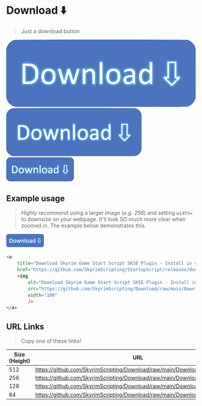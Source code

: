 # Download ⬇️

> Just a download button

![Download Button 256](DownloadButton_256.png)
![Download Button 128](DownloadButton_128.png)
![Download Button 64](DownloadButton_64.png)

## Example usage

> *Highly* recommend using a larger image (_e.g. 256_) and setting `width=` to downsize on your webpage. It'll look SO much more clear when zoomed in. The example below demonstrates this.

<a 
    title="Download Skyrim Game Start Script SKSE Plugin - Install in your Mod Manager"
    href="https://github.com/SkyrimScripting/StartupScript/releases/download/0.0.1/StartupScript.7z">
    <img
        alt="Download Skyrim Game Start Script SKSE Plugin - Install in your Mod Manager"
        src="https://github.com/SkyrimScripting/Download/raw/main/DownloadButton_256.png"
        width="100"
        />
</a>

```html
<a 
    title="Download Skyrim Game Start Script SKSE Plugin - Install in your Mod Manager"
    href="https://github.com/SkyrimScripting/StartupScript/releases/download/0.0.1/StartupScript.7z">
    <img
        alt="Download Skyrim Game Start Script SKSE Plugin - Install in your Mod Manager"
        src="https://github.com/SkyrimScripting/Download/raw/main/DownloadButton_256.png"
        width="100"
        />
</a>
```

## URL Links

> Copy one of these links!

| Size (Height) | URL |
|------|-----|
| 512 | https://github.com/SkyrimScripting/Download/raw/main/DownloadButton_512.png |
| 256 | https://github.com/SkyrimScripting/Download/raw/main/DownloadButton_256.png |
| 128 | https://github.com/SkyrimScripting/Download/raw/main/DownloadButton_128.png |
| 64 | https://github.com/SkyrimScripting/Download/raw/main/DownloadButton_64.png |

